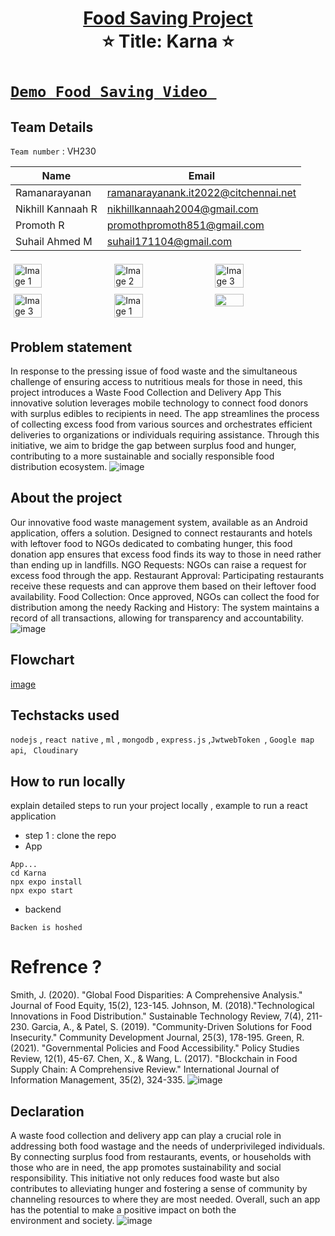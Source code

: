    
<h1 align="center" style="border-bottom: none">
    <b>
        <a href="https://www.google.com"> Food Saving Project </a><br>
    </b>
    ⭐️ Title: Karna ⭐️ <br>
</h1>

# [`Demo Food Saving Video `](https://www.youtube.com/watch?v=6F_XXO3hdwg) 

## Team Details
`Team number` :  VH230

| Name    | Email           |
|---------|-----------------|
| Ramanarayanan | ramanarayanank.it2022@citchennai.net |
| Nikhill Kannaah R | nikhillkannaah2004@gmail.com |
| Promoth R  | promothpromoth851@gmail.com |
| Suhail Ahmed M   | suhail171104@gmail.com|


<div style="display: flex; flex-wrap: wrap;">
    <img src="https://github.com/ramk770/reactnativekarna/assets/132542409/8e56450e-635d-4c77-aeba-2d040b66fdba" alt="Image 1" style="width: 30%; margin: 5px;">
    <img src="https://github.com/ramk770/reactnativekarna/assets/132542409/abeedb9a-ecc6-485c-b9a0-2b89a5724667" alt="Image 2" style="width: 30%; margin: 5px;">
    <img src="https://github.com/ramk770/reactnativekarna/assets/132542409/2a6e25f3-28ad-46e0-875e-08ac52b9c211" alt="Image 3" style="width: 30%; margin: 5px;">
    <img src="https://github.com/ramk770/reactnativekarna/assets/132542409/0156b15b-9bb0-4252-9f9f-cea25a362496" alt="Image 3" style="width: 30%; margin: 5px;">
    <img src="https://github.com/ramk770/reactnativekarna/assets/132542409/e8216e06-d37d-4014-9c16-2472d3e2f1fa" alt="Image 1" style="width: 30%; margin: 5px;">
    <img src="https://github.com/ramk770/reactnativekarna/assets/132542409/e172dca4-cd09-4735-964c-c806290ced7a" style="width: 30%; margin: 5px;">
</div>



## Problem statement 
In response to the pressing issue of food waste and the simultaneous challenge of ensuring access to nutritious meals for those in need, this project introduces a Waste Food Collection and Delivery App
This innovative solution leverages mobile technology to connect food donors with surplus edibles to recipients in need.
The app streamlines the process of collecting excess food from various sources and orchestrates efficient deliveries to organizations or individuals requiring assistance. 
Through this initiative, we aim to bridge the gap between surplus food and hunger, contributing to a more sustainable and socially responsible food distribution ecosystem.
![image](https://github.com/ramk770/reactnativekarna/assets/132542409/f583bb74-66ac-45f2-a044-49b96f95d48b)

## About the project
Our innovative food waste management system, available as an Android application, offers a solution. 
Designed to connect restaurants and hotels with leftover food to NGOs dedicated to combating hunger, this food donation app ensures that excess food finds its way to those in need rather than ending up in landfills.
 NGO Requests: NGOs can raise a request for excess food through the app.
Restaurant Approval: Participating restaurants receive these requests and can approve them based on their leftover food availability.
Food Collection: Once approved, NGOs can collect the food for distribution among the needy
Racking and History: The system maintains a record of all transactions, allowing for transparency and accountability.
![image](https://github.com/ramk770/reactnativekarna/assets/132542409/42f328ee-016b-41a5-9983-af78e361bb76)


## Flowchart

[image](https://github.com/ramk770/reactnativekarna/assets/132542409/c5386dd4-d1b0-45e6-b5e9-1d0a44604d29)


## Techstacks used 
`nodejs` , `react native` , `ml` , `mongodb` , `express.js` ,`JwtwebToken `, `Google map api`, ` Cloudinary`

## How to run locally 
explain detailed steps to run your project locally , example to run a react application 
- step 1 : clone the repo
- App
```
App...
cd Karna
npx expo install
npx expo start

```
- backend
 ```
 Backen is hoshed

```

# Refrence ?
Smith, J. (2020). "Global Food Disparities: A Comprehensive Analysis." Journal of Food Equity, 15(2), 123-145.
Johnson, M. (2018)."Technological Innovations in Food Distribution." Sustainable Technology Review, 7(4), 211-230.
Garcia, A., & Patel, S. (2019). "Community-Driven Solutions for Food Insecurity." Community Development Journal, 25(3), 178-195.
Green, R. (2021). "Governmental Policies and Food Accessibility." Policy Studies Review, 12(1), 45-67.
Chen, X., & Wang, L. (2017). "Blockchain in Food Supply Chain: A Comprehensive Review." International Journal of Information Management, 35(2), 324-335.
![image](https://github.com/ramk770/reactnativekarna/assets/132542409/37aae6b1-3951-42f3-84ab-1429c9fff91d)


## Declaration
A waste food collection and delivery app can play a crucial role in addressing both food wastage and the needs of underprivileged individuals. 
By connecting surplus food from restaurants, events, or households with those who are in need, the app promotes sustainability and social responsibility.
This initiative not only reduces food waste but also contributes to alleviating hunger and fostering a sense of community by channeling resources to where they are most needed. 
Overall, such an app has the potential to make a positive impact on both the environment and society.
![image](https://github.com/ramk770/reactnativekarna/assets/132542409/cb39c478-dd4c-4376-950f-31c5f1c7d57a)





